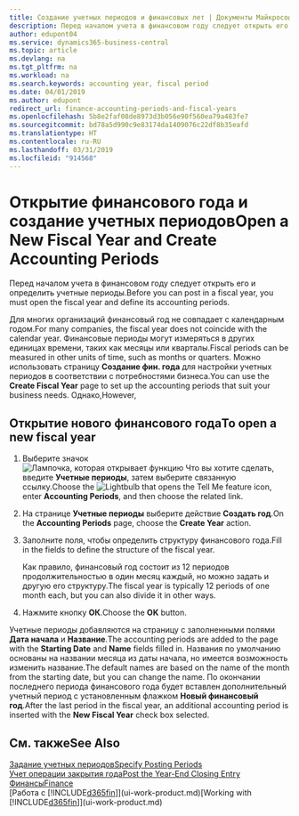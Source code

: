 ```yaml
---
title: Создание учетных периодов и финансовых лет | Документы Майкрософт
description: Перед началом учета в финансовом году следует открыть его и определить учетные периоды.
author: edupont04
ms.service: dynamics365-business-central
ms.topic: article
ms.devlang: na
ms.tgt_pltfrm: na
ms.workload: na
ms.search.keywords: accounting year, fiscal period
ms.date: 04/01/2019
ms.author: edupont
redirect_url: finance-accounting-periods-and-fiscal-years
ms.openlocfilehash: 5b8e2faf08de8973d3b056e90f560ea79a483fe7
ms.sourcegitcommit: bd78a5d990c9e83174da1409076c22df8b35eafd
ms.translationtype: HT
ms.contentlocale: ru-RU
ms.lasthandoff: 03/31/2019
ms.locfileid: "914568"
---
```

# <a name="open-a-new-fiscal-year-and-create-accounting-periods"></a><span data-ttu-id="8b2ae-103">Открытие финансового года и создание учетных периодов</span><span class="sxs-lookup"><span data-stu-id="8b2ae-103">Open a New Fiscal Year and Create Accounting Periods</span></span>
<span data-ttu-id="8b2ae-104">Перед началом учета в финансовом году следует открыть его и определить учетные периоды.</span><span class="sxs-lookup"><span data-stu-id="8b2ae-104">Before you can post in a fiscal year, you must open the fiscal year and define its accounting periods.</span></span>  

<span data-ttu-id="8b2ae-105">Для многих организаций финансовый год не совпадает с календарным годом.</span><span class="sxs-lookup"><span data-stu-id="8b2ae-105">For many companies, the fiscal year does not coincide with the calendar year.</span></span> <span data-ttu-id="8b2ae-106">Финансовые периоды могут измеряться в других единицах времени, таких как месяцы или кварталы.</span><span class="sxs-lookup"><span data-stu-id="8b2ae-106">Fiscal periods can be measured in other units of time, such as months or quarters.</span></span> <span data-ttu-id="8b2ae-107">Можно использовать страницу **Создание фин. года** для настройки учетных периодов в соответствии с потребностями бизнеса.</span><span class="sxs-lookup"><span data-stu-id="8b2ae-107">You can use the **Create Fiscal Year** page to set up the accounting periods that suit your business needs.</span></span> <span data-ttu-id="8b2ae-108">Однако,</span><span class="sxs-lookup"><span data-stu-id="8b2ae-108">However,</span></span>   

## <a name="to-open-a-new-fiscal-year"></a><span data-ttu-id="8b2ae-109">Открытие нового финансового года</span><span class="sxs-lookup"><span data-stu-id="8b2ae-109">To open a new fiscal year</span></span>
1. <span data-ttu-id="8b2ae-110">Выберите значок ![Лампочка, которая открывает функцию Что вы хотите сделать](media/ui-search/search_small.png "Что вы хотите сделать"), введите **Учетные периоды**, затем выберите связанную ссылку.</span><span class="sxs-lookup"><span data-stu-id="8b2ae-110">Choose the ![Lightbulb that opens the Tell Me feature](media/ui-search/search_small.png "Tell me what you want to do") icon, enter **Accounting Periods**, and then choose the related link.</span></span>
2. <span data-ttu-id="8b2ae-111">На странице **Учетные периоды** выберите действие **Создать год**.</span><span class="sxs-lookup"><span data-stu-id="8b2ae-111">On the **Accounting Periods** page, choose the **Create Year** action.</span></span>
3. <span data-ttu-id="8b2ae-112">Заполните поля, чтобы определить структуру финансового года.</span><span class="sxs-lookup"><span data-stu-id="8b2ae-112">Fill in the fields to define the structure of the fiscal year.</span></span>

    <span data-ttu-id="8b2ae-113">Как правило, финансовый год состоит из 12 периодов продолжительностью в один месяц каждый, но можно задать и другую его структуру.</span><span class="sxs-lookup"><span data-stu-id="8b2ae-113">The fiscal year is typically 12 periods of one month each, but you can also divide it in other ways.</span></span>
4. <span data-ttu-id="8b2ae-114">Нажмите кнопку **ОК**.</span><span class="sxs-lookup"><span data-stu-id="8b2ae-114">Choose the **OK** button.</span></span>

<span data-ttu-id="8b2ae-115">Учетные периоды добавляются на страницу с заполненными полями **Дата начала** и **Название**.</span><span class="sxs-lookup"><span data-stu-id="8b2ae-115">The accounting periods are added to the page with the **Starting Date** and **Name** fields filled in.</span></span> <span data-ttu-id="8b2ae-116">Названия по умолчанию основаны на названии месяца из даты начала, но имеется возможность изменить название.</span><span class="sxs-lookup"><span data-stu-id="8b2ae-116">The default names are based on the name of the month from the starting date, but you can change the name.</span></span> <span data-ttu-id="8b2ae-117">По окончании последнего периода финансового года будет вставлен дополнительный учетный период с установленным флажком **Новый финансовый год**.</span><span class="sxs-lookup"><span data-stu-id="8b2ae-117">After the last period in the fiscal year, an additional accounting period is inserted with the **New Fiscal Year** check box selected.</span></span>  


## <a name="see-also"></a><span data-ttu-id="8b2ae-118">См. также</span><span class="sxs-lookup"><span data-stu-id="8b2ae-118">See Also</span></span>
[<span data-ttu-id="8b2ae-119">Задание учетных периодов</span><span class="sxs-lookup"><span data-stu-id="8b2ae-119">Specify Posting Periods</span></span>](finance-how-specify-posting-periods.md)  
[<span data-ttu-id="8b2ae-120">Учет операции закрытия года</span><span class="sxs-lookup"><span data-stu-id="8b2ae-120">Post the Year-End Closing Entry</span></span>](year-how-post-year-end-close-entry.md)  
[<span data-ttu-id="8b2ae-121">Финансы</span><span class="sxs-lookup"><span data-stu-id="8b2ae-121">Finance</span></span>](finance.md)  
<span data-ttu-id="8b2ae-122">[Работа с [!INCLUDE[d365fin](includes/d365fin_md.md)]](ui-work-product.md)</span><span class="sxs-lookup"><span data-stu-id="8b2ae-122">[Working with [!INCLUDE[d365fin](includes/d365fin_md.md)]](ui-work-product.md)</span></span>
